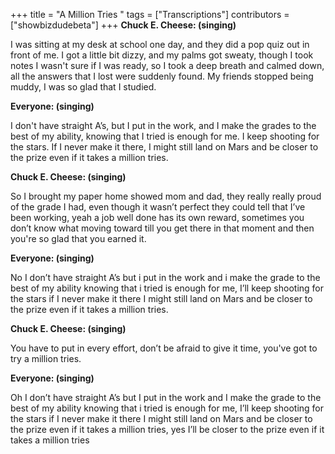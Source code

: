 +++
title = "A Million Tries "
tags = ["Transcriptions"]
contributors = ["showbizdudebeta"]
+++
**Chuck E. Cheese: (singing)** 

I was sitting at my desk at school one day, and they did a pop quiz out in front of me. I got a little bit dizzy, and my palms got sweaty, though I took notes I wasn't sure if I was ready, so I took a deep breath and calmed down, all the answers that I lost were suddenly found. My friends stopped being muddy, I was so glad that I studied.

**Everyone: (singing)** 

I don't have straight A’s, but I put in the work, and I make the grades to the best of my ability, knowing that I tried is enough for me. I keep shooting for the stars. If I never make it there, I might still land on Mars and be closer to the prize even if it takes a million tries.

**Chuck E. Cheese: (singing)**

So I brought my paper home showed mom and dad, they really really proud of the grade I had, even though it wasn’t perfect they could tell that I’ve been working, yeah a job well done has its own reward, sometimes you don’t know what moving toward till you get there in that moment and then you're so glad that you earned it.

**Everyone: (singing)** 

No I don’t have straight A’s but i put in the work and i make the grade to the best of my ability knowing that i tried is enough for me, I’ll keep shooting for the stars if I never make it there I might still land on Mars and be closer to the prize even if it takes a million tries.


**Chuck E. Cheese: (singing)**

You have to put in every effort, don’t be afraid to give it time, you've got to try a million tries.

**Everyone: (singing)** 

Oh  I don’t have straight A’s but I put in the work and I make the grade to the best of my ability knowing that i tried is enough for me, I’ll keep shooting for the stars if I never make it there I might still land on Mars and be closer to the prize even if it takes a million tries, yes I’ll be closer to the prize even if it takes a million tries 

